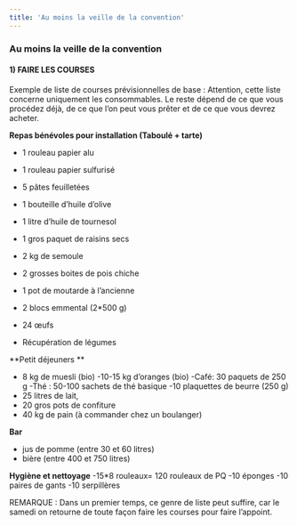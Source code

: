 ```yaml
---
title: 'Au moins la veille de la convention'
---
```


### Au moins la veille de la convention

#### 1)	FAIRE LES COURSES 

Exemple de liste de courses prévisionnelles de base : 
Attention, cette liste concerne uniquement les consommables. Le reste dépend de ce que vous procédez déjà, de ce que l’on peut vous prêter et de ce que vous devrez acheter.

**Repas bénévoles pour installation (Taboulé + tarte)**
- 1 rouleau papier alu
- 1 rouleau papier sulfurisé 
- 5 pâtes feuilletées
- 1 bouteille d’huile d’olive
- 1 litre d’huile de tournesol
- 1 gros paquet de raisins secs 
- 2 kg de semoule
- 2 grosses boites de pois chiche
- 1 pot de moutarde à l’ancienne 
- 2 blocs emmental (2*500 g) 
- 24 œufs

- Récupération de légumes

**Petit déjeuners **  
- 8 kg de muesli (bio)
-10-15 kg d’oranges (bio)
-Café: 30 paquets de 250 g
-Thé : 50-100 sachets de thé basique 
-10 plaquettes de beurre (250 g)
- 25 litres de lait, 
- 20 gros pots de confiture
- 40 kg de pain (à commander chez un boulanger)

**Bar**
- jus de pomme (entre 30 et 60 litres) 
- bière (entre 400 et 750 litres) 

**Hygiène et nettoyage**
-15*8 rouleaux= 120 rouleaux de PQ
-10 éponges 
-10 paires de gants 
-10 serpillères

REMARQUE : Dans un premier temps, ce genre de liste peut suffire, car le samedi on retourne de toute façon faire les courses pour faire l’appoint.



